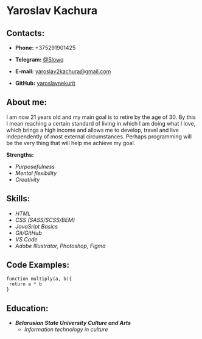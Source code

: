 # Yaroslav Kachura

## Contacts:

- **Phone:** +375291901425

* **Telegram:** [@Slowq](https://t.me/Slowq)

- **E-mail:** [yaroslav2kachura@gmail.com](yaroslav2kachura@gmail.com)

* **GitHub:** [yaroslavnekurit](https://github.com/yaroslavnekurit)

## About me:

I am now 21 years old and my main goal is to retire by the age of 30. By this I mean reaching a certain standard of living in which I am doing what I love, which brings a high income and allows me to develop, travel and live independently of most external circumstances. Perhaps programming will be the very thing that will help me achieve my goal.

**Strengths:**

- _Purposefulness_
- _Mental flexibility_
- _Creativity_

## Skills:

- _HTML_
- _CSS (SASS/SCSS/BEM)_
- _JavaSript Basics_
- _Git/GitHub_
- _VS Code_
- _Adobe Illustrator, Photoshop, Figma_

## Code Examples:

```
function multiply(a, b){
 return a * b
}
```

## Education:

- **_Belarusian State University Culture and Arts_**
  - _Information technology in culture_
